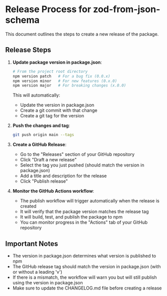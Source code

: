 # Release Process for zod-from-json-schema

This document outlines the steps to create a new release of the package.

## Release Steps

1. **Update package version in package.json**:
   ```bash
   # From the project root directory
   npm version patch   # For a bug fix (0.0.x)
   npm version minor   # For new features (0.x.0)
   npm version major   # For breaking changes (x.0.0)
   ```
   This will automatically:
   - Update the version in package.json
   - Create a git commit with that change
   - Create a git tag for the version

2. **Push the changes and tag**:
   ```bash
   git push origin main --tags
   ```

3. **Create a GitHub Release**:
   - Go to the "Releases" section of your GitHub repository
   - Click "Draft a new release"
   - Select the tag you just pushed (should match the version in package.json)
   - Add a title and description for the release
   - Click "Publish release"

4. **Monitor the GitHub Actions workflow**:
   - The publish workflow will trigger automatically when the release is created
   - It will verify that the package version matches the release tag
   - It will build, test, and publish the package to npm
   - You can monitor progress in the "Actions" tab of your GitHub repository

## Important Notes

- The version in package.json determines what version is published to npm
- The GitHub release tag should match the version in package.json (with or without a leading 'v')
- If there is a mismatch, the workflow will warn you but will still publish using the version in package.json
- Make sure to update the CHANGELOG.md file before creating a release